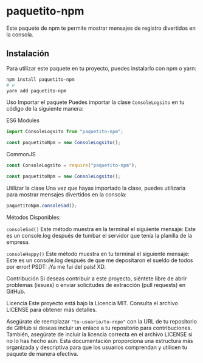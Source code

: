 # paquetito-npm

Este paquete de npm te permite mostrar mensajes de registro divertidos en la consola.

## Instalación

Para utilizar este paquete en tu proyecto, puedes instalarlo con npm o yarn:

```bash
npm install paquetito-npm
# o
yarn add paquetito-npm
```
Uso
Importar el paquete
Puedes importar la clase `ConsoleLogsito` en tu código de la siguiente manera:

ES6 Modules
```javascript
import ConsoleLogsito from "paquetito-npm";

const paquetitoNpm = new ConsoleLogsito();
```
CommonJS
```javascript
const ConsoleLogsito = require("paquetito-npm");

const paquetitoNpm = new ConsoleLogsito();
```
Utilizar la clase
Una vez que hayas importado la clase, puedes utilizarla para mostrar mensajes divertidos en la consola:
```javascript
paquetitoNpm.consoleSad();

```

Métodos Disponibles:

`consoleSad()`
Este método muestra en la terminal el siguiente mensaje:
Este es un console.log después de tumbar el servidor que tenía la planilla de la empresa.

`consoleHappy()`
Este método muestra en tu terminal el siguiente mensaje:
Este es un console.log después de que me depositaron el sueldo de todos por error! 
PSDT: ¡Ya me fui del país! XD.

Contribución
Si deseas contribuir a este proyecto, siéntete libre de abrir problemas (issues) o enviar solicitudes de extracción (pull requests) en GitHub.

Licencia
Este proyecto está bajo la Licencia MIT. Consulta el archivo LICENSE para obtener más detalles.


Asegúrate de reemplazar `"tu-usuario/tu-repo"` con la URL de tu repositorio de GitHub si deseas incluir un enlace a tu repositorio para contribuciones. También, asegúrate de incluir la licencia correcta en el archivo LICENSE si no lo has hecho aún. Esta documentación proporciona una estructura más organizada y descriptiva para que los usuarios comprendan y utilicen tu paquete de manera efectiva.
